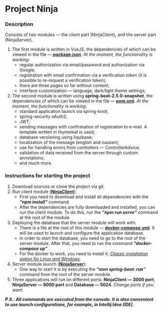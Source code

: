 Project Ninja
=============================

### Description

Consists of two modules — the client part (NinjaClient), and the server part (NinjaServer).

1. The first module is written in VueJS, the dependencies of which can be viewed in the file — **[package.json](https://github.com/Bangerok/NinjaProject/blob/master/NinjaClient/package.json)**. _At the moment, the functionality is working_:
   - regular authorization via email/password and authorization via Google;
   - registration with email confirmation via a verification token (it is possible to re-request a verification token); 
   - there are three pages so far without content; 
   - interface customization — language, dark/light theme settings;
2. The second module is written using **spring-boot-2.5.0-snapshot**, the dependencies of which can be viewed in the file — **[pom.xml](https://github.com/Bangerok/NinjaProject/blob/master/NinjaServer/pom.xml)**. _At the moment, the functionality is working_:
   - standard application launch via spring-boot;
   - spring-security oAuth2;
   - JWT;
   - sending messages with confirmation of registration to e-mail. A template written in thymeleaf is used;
   - database versioning using liquibase;
   - localization of the message (english and russian);
   - use for handling errors from controllers — ControllerAdvice;
   - validation of data received from the server through custom annotations;
   - and much more.

### Instructions for starting the project
1. Download sources or clone the project via git.
2. Run client module (**[NinjaClient](https://github.com/Bangerok/NinjaProject/tree/master/NinjaClient)**):
   - First you need to download and install all dependencies with the _**“npm install”**_ command.
   - After the dependencies are fully downloaded and installed, you can run the client module. To do this, run the _**“npm run serve”**_ command at the root of the module.
3. Deploying the database that the server module will work with:
   - There is a file at the root of this module — **[docker-compose.yml](https://github.com/Bangerok/NinjaProject/blob/master/NinjaServer/docker-compose.yml)**. It will be used to launch and configure the application database.
   - In order to start the database, you need to go to the root of the server module. After that, you need to run the command _**“docker-compose up”**_.
   - For the docker to work, you need to install it. _[Classic installation option for Linux and Windows](https://www.google.com/search?q=docker+install&oq=docker+iinstall&aqs=chrome.1.69i57j0i10i433j0i10l8.3599j0j7&sourceid=chrome&ie=UTF-8)_.
4. Server module launch (**[NinjaServer](https://github.com/Bangerok/NinjaProject/tree/master/NinjaClient)**):
   - One way to start it is by executing the _**“mvn spring-boot: run”**_ command from the root of the server module.
5. Three applications will run on different ports: **NinjaClient — 3000 port**, **NinjaServer — 9000 port** and **Database — 5024**. _Change ports if you want_.
  
_**P.S.: All commands are executed from the console. It is also convenient to use launch configurations, for example, in Intellij Idea (IDE).**_
